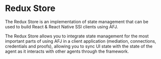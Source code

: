 # Redux Store

The Redux Store is an implementation of state management that can be used to build React & React Native SSI clients using AFJ.

The Redux Store allows you to integrate state management for the most important parts of using AFJ in a client application (mediation, connections, credentials and proofs), allowing you to sync UI state with the state of the agent as it interacts with other agents through the framework.
